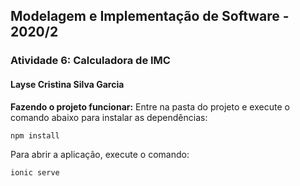 ## Modelagem e Implementação de Software - 2020/2
### Atividade 6: Calculadora de IMC
#### Layse Cristina Silva Garcia

**Fazendo o projeto funcionar:**
Entre na pasta do projeto e execute o comando abaixo para instalar as dependências:
```
npm install
```
Para abrir a aplicação, execute o comando:
```
ionic serve
```
